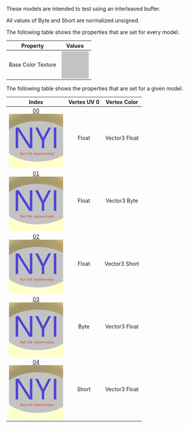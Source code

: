 These models are intended to test using an interleaved buffer.  

All values of Byte and Short are normalized unsigned.  

The following table shows the properties that are set for every model.  


Property | **Values**
:---: | :---:
Base Color Texture | <img src="Textures/BaseColor_Grey.png" height="72" width="72" align="middle">


The following table shows the properties that are set for a given model.  


Index | Vertex UV 0 | Vertex Color
:---: | :---: | :---:
[00](Buffer_Interleaved_00.gltf)<br><img src="ReferenceImages/Buffer_Interleaved_00.png" height="144" width="144" align="middle"> | Float | Vector3 Float
[01](Buffer_Interleaved_01.gltf)<br><img src="ReferenceImages/Buffer_Interleaved_01.png" height="144" width="144" align="middle"> | Float | Vector3 Byte
[02](Buffer_Interleaved_02.gltf)<br><img src="ReferenceImages/Buffer_Interleaved_02.png" height="144" width="144" align="middle"> | Float | Vector3 Short
[03](Buffer_Interleaved_03.gltf)<br><img src="ReferenceImages/Buffer_Interleaved_03.png" height="144" width="144" align="middle"> | Byte | Vector3 Float
[04](Buffer_Interleaved_04.gltf)<br><img src="ReferenceImages/Buffer_Interleaved_04.png" height="144" width="144" align="middle"> | Short | Vector3 Float
 
